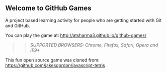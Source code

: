 ## Welcome to GitHub Games

A project based learning activity for people who are getting started with Git and GitHub.

You can play the game at: http://atsharma3.github.io/github-games/

>> _*SUPPORTED BROWSERS*: Chrome, Firefox, Safari, Opera and IE9+_

This fun open source game was cloned from: https://github.com/jakesgordon/javascript-tetris
